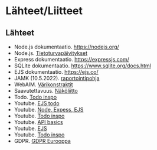 # Lähteet/Liitteet

## Lähteet

- Node.js dokumentaatio. https://nodejs.org/
- Node.js. [Tietoturvapäivitykset](https://nodejs.org/en/blog/vulnerability/january-2025-security-releases)
- Express dokumentaatio. https://expressjs.com/
- SQLite dokumentaatio. https://www.sqlite.org/docs.html
- EJS dokumentaatio. https://ejs.co/
- JAMK (10.5.2022). [raportointipohja](https://www.taitoforum.fi/pluginfile.php/451775/mod_label/intro/Esimerkki_raportista_VTT.pdf?time=1695372840872)
- WebAIM. [Värikonstraktit](https://webaim.org/resources/contrastchecker/)
- Saavutettavuus. [Näköliitto](https://www.nakovammaistenliitto.fi/fi/verkkosivujen-saavutettavuus#header--saavutettavuuden-testaaminen)
- Todo. [Todo inspo](https://www.youtube.com/@WebDevWizard0/shorts)
-  Youtube. [EJS todo](https://www.youtube.com/watch?v=EBgnLv2i8GA)
-  Youtube. [Node, Expess, EJS](https://www.youtube.com/watch?v=lYVKbAn5Od0)  
-  Youtube. [Todo inspo](https://www.youtube.com/watch?v=CsO0UJSqaw0)
-  Youtube. [API basics](https://www.youtube.com/watch?v=GZvSYJDk-us)
-  Youtube. [EJS](https://www.youtube.com/@WebDevWizard0/shorts)
-  Youtube. [Todo inspo](https://www.youtube.com/watch?v=THEKW1gITJI)
-  GDPR. [GDPR Eurooppa](https://europa.eu/youreurope/business/dealing-with-customers/data-protection/data-protection-gdpr/index_fi.htm)
